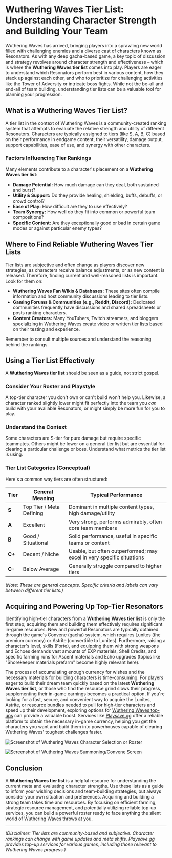 # Wuthering Waves Tier List: Understanding Character Strength and Building Your Team

Wuthering Waves has arrived, bringing players into a sprawling new world filled with challenging enemies and a diverse cast of characters known as Resonators. As with any deep gacha-based game, a key topic of discussion and strategy revolves around character strength and effectiveness – which is where the **Wuthering Waves tier list** comes into play. Players are eager to understand which Resonators perform best in various content, how they stack up against each other, and who to prioritize for challenging activities like the Tower of Adversity or intricate boss fights. While not the be-all and end-all of team building, understanding tier lists can be a valuable tool for planning your progression.

## What is a Wuthering Waves Tier List?

A tier list in the context of Wuthering Waves is a community-created ranking system that attempts to evaluate the relative strength and utility of different Resonators. Characters are typically assigned to tiers (like S, A, B, C) based on their performance in endgame content, their versatility, damage output, support capabilities, ease of use, and synergy with other characters.

### Factors Influencing Tier Rankings

Many elements contribute to a character's placement on a **Wuthering Waves tier list**:

*   **Damage Potential:** How much damage can they deal, both sustained and burst?
*   **Utility & Support:** Do they provide healing, shielding, buffs, debuffs, or crowd control?
*   **Ease of Play:** How difficult are they to use effectively?
*   **Team Synergy:** How well do they fit into common or powerful team compositions?
*   **Specific Content:** Are they exceptionally good or bad in certain game modes or against particular enemy types?

## Where to Find Reliable Wuthering Waves Tier Lists

Tier lists are subjective and often change as players discover new strategies, as characters receive balance adjustments, or as new content is released. Therefore, finding current and well-reasoned lists is important. Look for them on:

*   **Wuthering Waves Fan Wikis & Databases:** These sites often compile information and host community discussions leading to tier lists.
*   **Gaming Forums & Communities (e.g., Reddit, Discord):** Dedicated communities frequently have discussions and shared spreadsheets or posts ranking characters.
*   **Content Creators:** Many YouTubers, Twitch streamers, and bloggers specializing in Wuthering Waves create video or written tier lists based on their testing and experience.

Remember to consult multiple sources and understand the reasoning behind the rankings.

## Using a Tier List Effectively

A **Wuthering Waves tier list** should be seen as a guide, not strict gospel.

### Consider Your Roster and Playstyle

A top-tier character you don't own or can't build won't help you. Likewise, a character ranked slightly lower might fit perfectly into the team you *can* build with your available Resonators, or might simply be more fun for you to play.

### Understand the Context

Some characters are S-tier for pure damage but require specific teammates. Others might be lower on a general tier list but are essential for clearing a particular challenge or boss. Understand what metrics the tier list is using.

### Tier List Categories (Conceptual)

Here's a common way tiers are often structured:

| Tier   | General Meaning                                    | Typical Performance                                     |
| ------ | -------------------------------------------------- | ------------------------------------------------------- |
| **S**  | Top Tier / Meta Defining                           | Dominant in multiple content types, high damage/utility |
| **A**  | Excellent                                          | Very strong, performs admirably, often core team members |
| **B**  | Good / Situational                                 | Solid performance, useful in specific teams or content  |
| **C+** | Decent / Niche                                     | Usable, but often outperformed; may excel in very specific situations |
| **C-** | Below Average                                      | Generally struggle compared to higher tiers             |

*(Note: These are general concepts. Specific criteria and labels can vary between different tier lists.)*

## Acquiring and Powering Up Top-Tier Resonators

Identifying high-tier characters from a **Wuthering Waves tier list** is only the first step; acquiring them and building them effectively requires significant in-game resources. New and powerful Resonators are typically obtained through the game's Convene (gacha) system, which requires Lunites (the premium currency) or Astrite (convertible to Lunites). Furthermore, raising a character's level, skills (Forte), and equipping them with strong weapons and Echoes demands vast amounts of EXP materials, Shell Credits, and specific farming runs for Ascent materials and Echo upgrades (topics like "Shorekeeper materials prefarm" become highly relevant here).

The process of accumulating enough currency for wishes and the necessary materials for building characters is time-consuming. For players eager to build their dream team quickly based on the latest **Wuthering Waves tier list**, or those who find the resource grind slows their progress, supplementing their in-game earnings becomes a practical option. If you're looking for a fast, secure, and convenient way to acquire the Lunites, Astrite, or resource bundles needed to pull for high-tier characters and speed up their development, exploring options for [Wuthering Waves top-ups](https://www.playsave.gg/) can provide a valuable boost. Services like [Playsave.gg](https://www.playsave.gg/) offer a reliable platform to obtain the necessary in-game currency, helping you get the characters you want and build them into powerhouses capable of clearing Wuthering Waves' toughest challenges faster.

![Screenshot of Wuthering Waves Character Selection or Roster](https://via.placeholder.com/700x400?text=Insert+Wuthering+Waves+Character+Roster+Image+Here)

![Screenshot of Wuthering Waves Summoning/Convene Screen](https://via.placeholder.com/700x400?text=Insert+Wuthering+Waves+Convene+Screen+Image+Here)

## Conclusion

A **Wuthering Waves tier list** is a helpful resource for understanding the current meta and evaluating character strengths. Use these lists as a guide to inform your wishing decisions and team-building strategies, but always consider your own situation and preferences. Acquiring and building a strong team takes time and resources. By focusing on efficient farming, strategic resource management, and potentially utilizing reliable top-up services, you can build a powerful roster ready to face anything the silent world of Wuthering Waves throws at you.

---

*(Disclaimer: Tier lists are community-based and subjective. Character rankings can change with game updates and meta shifts. Playsave.gg provides top-up services for various games, including those relevant to Wuthering Waves progress.)*
